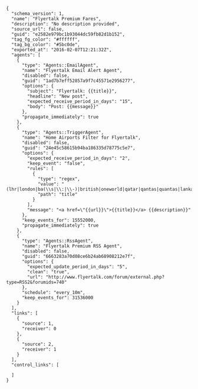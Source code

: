 
    {
	  "schema_version": 1,
	  "name": "Flyertalk Premium Fares",
	  "description": "No description provided",
	  "source_url": false,
	  "guid": "e2582e979bc1b93044dc59fb82d1b152",
	  "tag_fg_color": "#ffffff",
	  "tag_bg_color": "#5bc0de",
	  "exported_at": "2016-02-07T12:21:32Z",
	  "agents": [
	    {
	      "type": "Agents::EmailAgent",
	      "name": "Flyertalk Email Alert Agent",
	      "disabled": false,
	      "guid": "1ad7b7eff52857a9f7c45571e2956277",
	      "options": {
	        "subject": "Flyertalk: {{title}}",
	        "headline": "New post",
	        "expected_receive_period_in_days": "15",
	        "body": "Post: {{message}}"
	      },
	      "propagate_immediately": true
	    },
	    {
	      "type": "Agents::TriggerAgent",
	      "name": "Home Airports Filter for Flyertalk",
	      "disabled": false,
	      "guid": "24e45c58615b94ba186335d78775c5e7",
	      "options": {
	        "expected_receive_period_in_days": "2",
	        "keep_event": "false",
	        "rules": [
	          {
	            "type": "regex",
	            "value": "(lhr|london|ba(\\s|\\:|\\-)|british|oneworld|qatar|qantas|quantas|lanka|europe|aa)",
	            "path": "title"
	          }
	        ],
	        "message": "<a href=\"{{url}}\">{{title}}</a> {{description}}"
	      },
	      "keep_events_for": 15552000,
	      "propagate_immediately": true
	    },
	    {
	      "type": "Agents::RssAgent",
	      "name": "Flyertalk Premium RSS Agent",
	      "disabled": false,
	      "guid": "6663283a70d08ce6b24ab68908212e7f",
	      "options": {
	        "expected_update_period_in_days": "5",
	        "clean": "true",
	        "url": "http://www.flyertalk.com/forum/external.php?type=RSS2&forumids=740"
	      },
	      "schedule": "every_10m",
	      "keep_events_for": 31536000
	    }
	  ],
	  "links": [
	    {
	      "source": 1,
	      "receiver": 0
	    },
	    {
	      "source": 2,
	      "receiver": 1
	    }
	  ],
	  "control_links": [

	  ]
	}
